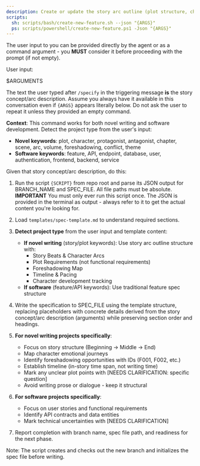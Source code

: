 ```yaml
---
description: Create or update the story arc outline (plot structure, character arcs, foreshadowing) for a novel volume/arc from a natural language story concept.
scripts:
  sh: scripts/bash/create-new-feature.sh --json "{ARGS}"
  ps: scripts/powershell/create-new-feature.ps1 -Json "{ARGS}"
---
```


The user input to you can be provided directly by the agent or as a command argument - you **MUST** consider it before proceeding with the prompt (if not empty).

User input:

$ARGUMENTS

The text the user typed after `/specify` in the triggering message **is** the story concept/arc description. Assume you always have it available in this conversation even if `{ARGS}` appears literally below. Do not ask the user to repeat it unless they provided an empty command.

**Context**: This command works for both novel writing and software development. Detect the project type from the user's input:
- **Novel keywords**: plot, character, protagonist, antagonist, chapter, scene, arc, volume, foreshadowing, conflict, theme
- **Software keywords**: feature, API, endpoint, database, user, authentication, frontend, backend, service

Given that story concept/arc description, do this:

1. Run the script `{SCRIPT}` from repo root and parse its JSON output for BRANCH_NAME and SPEC_FILE. All file paths must be absolute.
  **IMPORTANT** You must only ever run this script once. The JSON is provided in the terminal as output - always refer to it to get the actual content you're looking for.

2. Load `templates/spec-template.md` to understand required sections.

3. **Detect project type** from the user input and template content:
   - **If novel writing** (story/plot keywords): Use story arc outline structure with:
     - Story Beats & Character Arcs
     - Plot Requirements (not functional requirements)
     - Foreshadowing Map
     - Timeline & Pacing
     - Character development tracking
   - **If software** (feature/API keywords): Use traditional feature spec structure

4. Write the specification to SPEC_FILE using the template structure, replacing placeholders with concrete details derived from the story concept/arc description (arguments) while preserving section order and headings.

5. **For novel writing projects specifically**:
   - Focus on story structure (Beginning → Middle → End)
   - Map character emotional journeys
   - Identify foreshadowing opportunities with IDs (F001, F002, etc.)
   - Establish timeline (in-story time span, not writing time)
   - Mark any unclear plot points with [NEEDS CLARIFICATION: specific question]
   - Avoid writing prose or dialogue - keep it structural

6. **For software projects specifically**:
   - Focus on user stories and functional requirements
   - Identify API contracts and data entities
   - Mark technical uncertainties with [NEEDS CLARIFICATION]

7. Report completion with branch name, spec file path, and readiness for the next phase.

Note: The script creates and checks out the new branch and initializes the spec file before writing.
